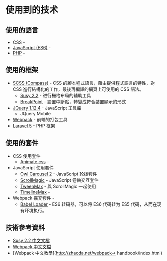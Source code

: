 # 使用到的技术

## 使用的語言

* CSS - 
* [JavaScript (ES6)](http://es6.ruanyifeng.com/) - 
* [PHP](https://secure.php.net/) -

## 使用的框架

* [SCSS (Compass)](http://compass-style.org/) - CSS 的腳本程式語言，藉由提供程式語言的特性，對 CSS 進行結構化的工作，最後再編譯的網頁上可使用的 CSS 語法。
    * [Susy 2.2](http://susy.oddbird.net/) - 进行栅格布局的辅助工具
    * [BreakPoint](http://breakpoint-sass.com/) - 設置中斷點，轉變成符合裝置顯示的形式
* [JQuery 1.12.4](https://jquery.com/) - JavaScript 工具库
    * JQuery Mobile 
* [Webpack](https://webpack.github.io/) - 前端的打包工具
* [Laravel 5](https://d.laravel-china.org/) - PHP 框架


## 使用的套件

* CSS 使用套件
    * [Animate.css](https://daneden.github.io/animate.css/) -
* JavaScript 使用套件
    * [Owl Carousel 2](https://owlcarousel2.github.io/OwlCarousel2/) - JavaScript 轮拨套件
    * [ScrollMagic](http://scrollmagic.io/) - JavaScript 卷軸交互套件
    * [TweenMax](https://greensock.com/docs/TweenMax) - 與 ScrollMagic 一起使用
    * [TimelineMax](https://greensock.com/docs/TimelineMax) - 
* Webpack 擴充套件 - 
    * [Babel Loader](https://babeljs.io/) - ES6 转码器，可以将 ES6 代码转为 ES5 代码，从而在现有环境执行。

## 技術參考資料

* [Susy 2.2 中文文檔](https://www.w3cplus.com/preprocessor/susy-docs.html) 
* [Webpack 中文文檔](https://www.webpackjs.com/)
* [Webpack 中文教學](http://zhaoda.net/webpack-> handbook/index.html)




